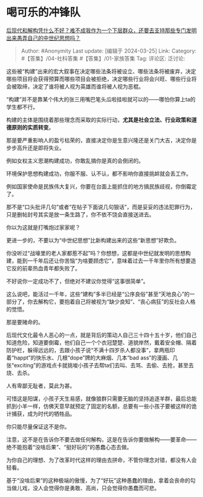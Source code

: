 # 喝可乐的冲锋队
[后现代和解构凭什么不好？难不成我作为一个下层群众，还要去支持那些专门发明出来愚弄自己的中世纪思想吗？](https://www.zhihu.com/question/649265898/answer/3442919551)

> Author: #Anonymity
> Last update: [编辑于 2024-03-25]
> Link:
> Category: #【答集】/04-社科答集 #【答集】/01-家族答集 
> Tag: 
> 评论区:
> 泛讨论:

这些被“构建”出来的宏大叙事在决定哪些法条将被设立、哪些法条将被废弃，决定哪些项目将会获得预算而哪些项目会被拒绝，决定哪些行业将会兴旺、哪些行业将会被取缔，决定了谁将被人视为英雄而谁将被人视为恶棍。

“构建”并不是靠某个伟大的张三用嘴巴笔头瓜啦挂啦就可以的——哪怕你算上ta的学生都不行。

构建的主体是围绕着那些理念而采取的实际行动，**尤其是社会立法、行业政策和道德原则的实质转变**。

那是要严重影响人的盈亏枯荣的，直接决定你是生意兴隆还是关门大吉，决定你是步步高升还是即将失业。

例如女权主义思潮构建成功，你敢乱搞你是真的会倒闭的。

环境保护思想构建成功，你服不服、认不认，都不影响你直接挑衅就会丢工作。

例如国家使命是民族伟大复兴，你要在台面上能抓住的地方搞民族歧视，你倒霉定了。

那不是“口头批评几句”或者“在帖子下面说几句狠话”，而是妥妥的违法犯罪行为，只是删帖封号其实是放一条生路了，你不依不饶会直接送进去。

你以为这就是打嘴炮过家家呢？

更进一步的，不要以为“中世纪思想”比新构建出来的这些“新思想”好欺负。

你没听过“战壕里的老人家都惹不起”吗？你想想，这都是中世纪就发明的思想构建，能到一千年后还让你苦恼“为啥要顾虑它”，意味着过去一千年里你所有想要造它反的前辈热血青年都失败了。

不好说你一定成功不了，但绝对不建议你觉得“这事很简单”。

这么说吧，能活过一千年，这些“建构”多半已经是“公序良俗”甚至“天地良心”的一部分了，你去解构它，要抱着自己将被视为“缺少良知”、“丧心病狂”的反社会人格的觉悟。

那是要赌命的。

后现代文化最令人恶心的一点，就是背后的策动人自己三十四十五十岁，他们自己知道危险，知道要倒霉，他们自己一个个衣冠楚楚、道貌岸然，戴着安全帽、隔着防护栏，躲得远远的，去跟小孩子说“不满十四岁杀人都没事”，拿两瓶印着“happt”的快乐水、几根“dope”牌的大麻烟、几本“bad ass”的漫画、几张“exciting”的游戏点卡就挑唆小孩子去帮ta们去叫、去骂、去偷、去抢，甚至去烧、去杀。

人有卑鄙无耻者，莫此为甚。

可惜这是阳谋，小孩子天生易感，就像狼群只需要无脑的坚持追逐羊群，最后总能抓到小羊一样，仿佛天意早就预定了固定的名额，总要有一些小孩子要被这样的诡计捕获，成为时代的牺牲品。

你只能尽量保证这不是你。

注意，这不是在告诉你不要去做任何解构，这是在告诉你要做解构——要革命——绝不能抱着“没啥后果”、“挺好玩的”的愚蠢心态去做。

为你自己的理想、为了改革时代这样的理由去拼命，不管你理念对错，都没有人会轻看。

基于“没啥后果”的这种极端的傲慢，为了“好玩”这种愚蠢的理由，拿着会丧命的勾当做儿戏，没人会觉得你是勇敢、高尚，只会觉得你愚蠢而可悲。
